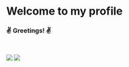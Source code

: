 # Welcome to my profile

### :v: Greetings! :v:

<br />

![](https://github-readme-stats.vercel.app/api/top-langs/?username=ko50&layout=compact&hide=html&theme=nord)
![](https://github-readme-stats.vercel.app/api?username=ko50&count_private=true&show_icons=true&theme=nord)
